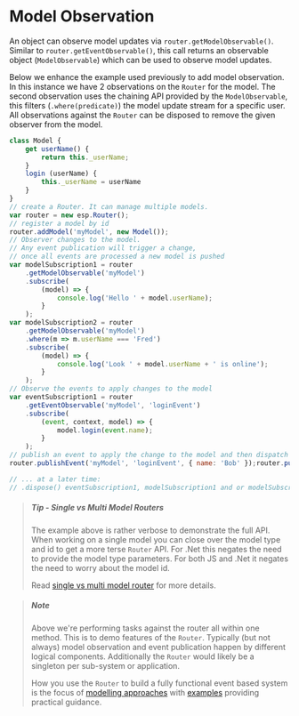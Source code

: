 # Model Observation

An object can observe model updates via `router.getModelObservable()`.
Similar to `router.getEventObservable()`, this call returns an observable object (`ModelObservable`) which can be used to observe model updates.

Below we enhance the example used previously to add model observation.
In this instance we have 2 observations on the `Router` for the model.
The second observation uses the chaining API provided by the `ModelObservable`, this filters (`.where(predicate)`) the model update stream for a specific user.
All observations against the `Router` can be disposed to remove the given observer from the model.

``` js
class Model {
    get userName() {
        return this._userName;
    }
    login (userName) {
        this._userName = userName
    }
}
// create a Router. It can manage multiple models.
var router = new esp.Router();
// register a model by id
router.addModel('myModel', new Model());
// Observer changes to the model.
// Any event publication will trigger a change,
// once all events are processed a new model is pushed
var modelSubscription1 = router
    .getModelObservable('myModel')
    .subscribe(
        (model) => {
            console.log('Hello ' + model.userName);
        }
    );
var modelSubscription2 = router
    .getModelObservable('myModel')
    .where(m => m.userName === 'Fred')
    .subscribe(
        (model) => {
            console.log('Look ' + model.userName + ' is online');
        }
    );
// Observe the events to apply changes to the model
var eventSubscription1 = router
    .getEventObservable('myModel', 'loginEvent')
    .subscribe(
        (event, context, model) => {
            model.login(event.name);
        }
    );
// publish an event to apply the change to the model and then dispatch the new model
router.publishEvent('myModel', 'loginEvent', { name: 'Bob' });router.publishEvent('myModel', 'loginEvent', { name: 'Fred' });

// ... at a later time:
// .dispose() eventSubscription1, modelSubscription1 and or modelSubscription2 to remove the observations on the router
```

> ##### Tip - Single vs Multi Model Routers
>The example above is rather verbose to demonstrate the full API.
>When working on a single model you can close over the model type and id to get a more terse `Router` API.
>For .Net this negates the need to provide the model type parameters.
>For both JS and .Net it negates the need to worry about the model id.
>
>Read [single vs multi model router](./creating-a-router.md#single-vs-multi-model-router) for more details.

> ##### Note
> Above we're performing tasks against the router all within one method.
> This is to demo features of the `Router`.
> Typically (but not always) model observation and event publication happen by different logical components.
> Additionally the `Router` would likely be a singleton per sub-system or application.
> 
> How you use the `Router` to build a fully functional event based system is the focus of [modelling approaches](../modelling-approaches/index.md) with [examples](../examples/index.md) providing practical guidance.
